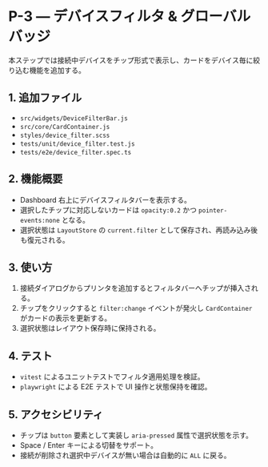 # P-3 ― デバイスフィルタ & グローバルバッジ

本ステップでは接続中デバイスをチップ形式で表示し、カードをデバイス毎に絞り込む機能を追加する。

## 1. 追加ファイル
- `src/widgets/DeviceFilterBar.js`
- `src/core/CardContainer.js`
- `styles/device_filter.scss`
- `tests/unit/device_filter.test.js`
- `tests/e2e/device_filter.spec.ts`

## 2. 機能概要
- Dashboard 右上にデバイスフィルタバーを表示する。
- 選択したチップに対応しないカードは `opacity:0.2` かつ `pointer-events:none` となる。
- 選択状態は `LayoutStore` の `current.filter` として保存され、再読み込み後も復元される。

## 3. 使い方
1. 接続ダイアログからプリンタを追加するとフィルタバーへチップが挿入される。
2. チップをクリックすると `filter:change` イベントが発火し `CardContainer` がカードの表示を更新する。
3. 選択状態はレイアウト保存時に保持される。

## 4. テスト
- `vitest` によるユニットテストでフィルタ適用処理を検証。
- `playwright` による E2E テストで UI 操作と状態保持を確認。

## 5. アクセシビリティ
- チップは `button` 要素として実装し `aria-pressed` 属性で選択状態を示す。
- Space / Enter キーによる切替をサポート。
- 接続が削除され選択中デバイスが無い場合は自動的に `ALL` に戻る。

